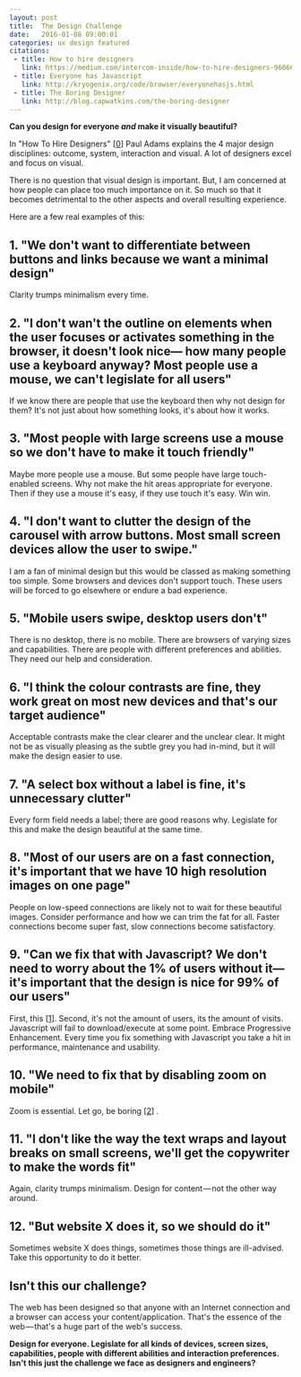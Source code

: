 ```yaml
---
layout: post
title:  The Design Challenge
date:   2016-01-08 09:00:01
categories: ux design featured
citations:
 - title: How to hire designers
   link: https://medium.com/intercom-inside/how-to-hire-designers-960663e3a3e6#.5het3jvgw
 - title: Everyone has Javascript
   link: http://kryogenix.org/code/browser/everyonehasjs.html
 - title: The Boring Designer
   link: http://blog.capwatkins.com/the-boring-designer
---
```


**Can you design for everyone *and* make it visually beautiful?**

In "How To Hire Designers" [[0](#ref0)] Paul Adams explains the 4 major design disciplines: outcome, system, interaction and visual. A lot of designers excel and focus on visual.

There is no question that visual design is important. But, I am concerned at how people can place too much importance on it. So much so that it becomes detrimental to the other aspects and overall resulting experience.

Here are a few real examples of this:

## 1. "We don't want to differentiate between buttons and links because we want a minimal design"

Clarity trumps minimalism every time.

## 2. "I don't wan't the outline on elements when the user focuses or activates something in the browser, it doesn't look nice&mdash; how many people use a keyboard anyway? Most people use a mouse, we can't legislate for all users"

If we know there are people that use the keyboard then why not design for them? It's not just about how something looks, it's about how it works.

## 3. "Most people with large screens use a mouse so we don't have to make it touch friendly"

Maybe more people use a mouse. But some people have large touch-enabled screens. Why not make the hit areas appropriate for everyone. Then if they use a mouse it's easy, if they use touch it's easy. Win win.

## 4. "I don't want to clutter the design of the carousel with arrow buttons. Most small screen devices allow the user to swipe."

I am a fan of minimal design but this would be classed as making something too simple. Some browsers and devices don't support touch. These users will be forced to go elsewhere or endure a bad experience.

## 5. "Mobile users swipe, desktop users don't"

There is no desktop, there is no mobile. There are browsers of varying sizes and capabilities. There are people with different preferences and abilities. They need our help and consideration.

## 6. "I think the colour contrasts are fine, they work great on most new devices and that's our target audience"

Acceptable contrasts make the clear clearer and the unclear clear. It might not be as visually pleasing as the subtle grey you had in-mind, but it will make the design easier to use.

## 7. "A select box without a label is fine, it's unnecessary clutter"

Every form field needs a label; there are good reasons why. Legislate for this and make the design beautiful at the same time.

## 8. "Most of our users are on a fast connection, it's important that we have 10 high resolution images on one page"

People on low-speed connections are likely not to wait for these beautiful images. Consider performance and how we can trim the fat for all. Faster connections become super fast, slow connections become satisfactory.

## 9. "Can we fix that with Javascript? We don't need to worry about the 1% of users without it&mdash; it's important that the design is nice for 99% of our users"

First, this [[1](#ref1)]. Second, it's not the amount of users, its the amount of visits. Javascript will fail to download/execute at some point. Embrace Progressive Enhancement. Every time you fix something with Javascript you take a hit in performance, maintenance and usability.

## 10. "We need to fix that by disabling zoom on mobile"

Zoom is essential. Let go, be boring [[2](#ref2)] .

## 11. "I don't like the way the text wraps and layout breaks on small screens, we'll get the copywriter to make the words fit"

Again, clarity trumps minimalism. Design for content &mdash; not the other way around.

## 12. "But website X does it, so we should do it"

Sometimes website X does things, sometimes those things are ill-advised. Take this opportunity to do it better.

## Isn't this our challenge?

The web has been designed so that anyone with an Internet connection and a browser can access your content/application. That's the essence of the web &mdash; that's a huge part of the web's success.

**Design for everyone. Legislate for all kinds of devices, screen sizes, capabilities, people with different abilities and interaction preferences. Isn't this just the challenge we face as designers and engineers?**